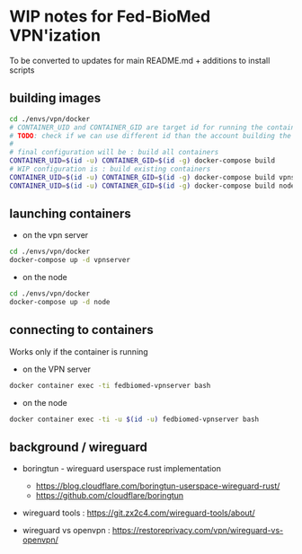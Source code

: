 # WIP notes for Fed-BioMed VPN'ization

To be converted to updates for main README.md + additions to install scripts

## building images

```bash
cd ./envs/vpn/docker
# CONTAINER_UID and CONTAINER_GID are target id for running the container
# TODO: check if we can use different id than the account building the images
#
# final configuration will be : build all containers
CONTAINER_UID=$(id -u) CONTAINER_GID=$(id -g) docker-compose build
# WIP configuration is : build existing containers
CONTAINER_UID=$(id -u) CONTAINER_GID=$(id -g) docker-compose build vpnserver
CONTAINER_UID=$(id -u) CONTAINER_GID=$(id -g) docker-compose build node
```

## launching containers

* on the vpn server
```bash
cd ./envs/vpn/docker
docker-compose up -d vpnserver
```

* on the node
```bash
cd ./envs/vpn/docker
docker-compose up -d node
```

## connecting to containers

Works only if the container is running

* on the VPN server
```bash
docker container exec -ti fedbiomed-vpnserver bash
```

* on the node
```bash
docker container exec -ti -u $(id -u) fedbiomed-vpnserver bash
```


## background / wireguard

* boringtun - wireguard userspace rust implementation
    - https://blog.cloudflare.com/boringtun-userspace-wireguard-rust/
    - https://github.com/cloudflare/boringtun

* wireguard tools : https://git.zx2c4.com/wireguard-tools/about/

* wireguard vs openvpn : https://restoreprivacy.com/vpn/wireguard-vs-openvpn/
